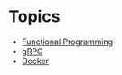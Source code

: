 # Topics

* [Functional Programming](https://github.com/deep-insight-org/functionalProgramming/blob/master/functionalProgramming.md)
* [gRPC](https://github.com/deep-insight-org/gRPC/blob/master/README.md)
* [Docker](https://github.com/deep-insight-org/docker/blob/master/README.md)